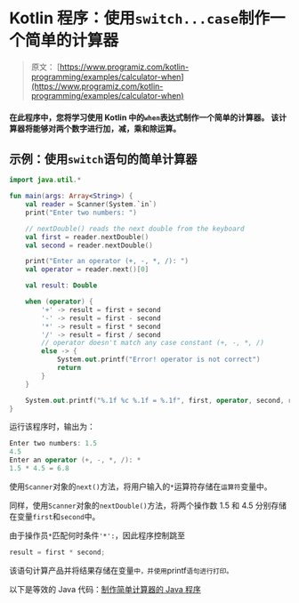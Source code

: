 # Kotlin 程序：使用`switch...case`制作一个简单的计算器

> 原文： [https://www.programiz.com/kotlin-programming/examples/calculator-when](https://www.programiz.com/kotlin-programming/examples/calculator-when)

#### 在此程序中，您将学习使用 Kotlin 中的`when`表达式制作一个简单的计算器。 该计算器将能够对两个数字进行加，减，乘和除运算。

## 示例：使用`switch`语句的简单计算器

```kt
import java.util.*

fun main(args: Array<String>) {
    val reader = Scanner(System.`in`)
    print("Enter two numbers: ")

    // nextDouble() reads the next double from the keyboard
    val first = reader.nextDouble()
    val second = reader.nextDouble()

    print("Enter an operator (+, -, *, /): ")
    val operator = reader.next()[0]

    val result: Double

    when (operator) {
        '+' -> result = first + second
        '-' -> result = first - second
        '*' -> result = first * second
        '/' -> result = first / second
        // operator doesn't match any case constant (+, -, *, /)
        else -> {
            System.out.printf("Error! operator is not correct")
            return
        }
    }

    System.out.printf("%.1f %c %.1f = %.1f", first, operator, second, result)
}
```

运行该程序时，输出为：

```kt
Enter two numbers: 1.5
4.5
Enter an operator (+, -, *, /): *
1.5 * 4.5 = 6.8
```

使用`Scanner`对象的`next()`方法，将用户输入的`*`运算符存储在`运算符`变量中。

同样，使用`Scanner`对象的`nextDouble()`方法，将两个操作数 1.5 和 4.5 分别存储在变量`first`和`second`中。

由于操作员`*`匹配何时条件`'*':`，因此程序控制跳至

```kt
result = first * second;

```

该语句计算产品并将结果存储在变量`中，并使用`printf`语句进行打印。`

以下是等效的 Java 代码：[制作简单计算器的 Java 程序](/java-programming/examples/calculator-switch-case "Java Program to Make a Simple Calculator")